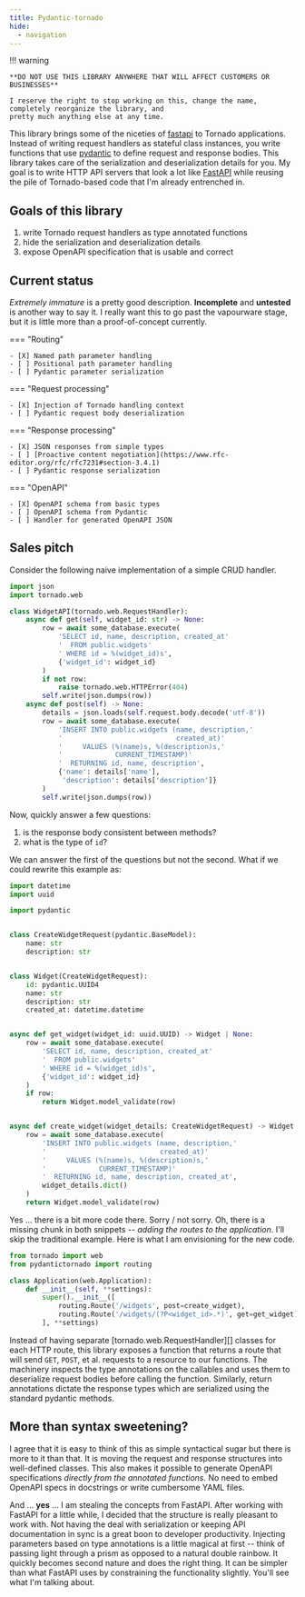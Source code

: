 ```yaml
---
title: Pydantic-tornado
hide:
  - navigation
---
```


!!! warning

    **DO NOT USE THIS LIBRARY ANYWHERE THAT WILL AFFECT CUSTOMERS OR BUSINESSES**

    I reserve the right to stop working on this, change the name, completely reorganize the library, and
    pretty much anything else at any time.

This library brings some of the niceties of [fastapi] to Tornado applications. Instead of writing
request handlers as stateful class instances, you write functions that use [pydantic] to define
request and response bodies. This library takes care of the serialization and deserialization
details for you. My goal is to write HTTP API servers that look a lot like [FastAPI] while reusing
the pile of Tornado-based code that I'm already entrenched in.

## Goals of this library

1. write Tornado request handlers as type annotated functions
2. hide the serialization and deserialization details
3. expose OpenAPI specification that is usable and correct

## Current status

*Extremely immature* is a pretty good description. **Incomplete** and **untested** is another way to say it.
I really want this to go past the vapourware stage, but it is little more than a proof-of-concept currently.

=== "Routing"

    - [X] Named path parameter handling
    - [ ] Positional path parameter handling
    - [ ] Pydantic parameter serialization

=== "Request processing"

    - [X] Injection of Tornado handling context
    - [ ] Pydantic request body deserialization

=== "Response processing"

    - [X] JSON responses from simple types
    - [ ] [Proactive content negotiation](https://www.rfc-editor.org/rfc/rfc7231#section-3.4.1)
    - [ ] Pydantic response serialization

=== "OpenAPI"

    - [X] OpenAPI schema from basic types
    - [ ] OpenAPI schema from Pydantic
    - [ ] Handler for generated OpenAPI JSON

## Sales pitch

Consider the following naive implementation of a simple CRUD handler.

```python
import json
import tornado.web

class WidgetAPI(tornado.web.RequestHandler):
    async def get(self, widget_id: str) -> None:
        row = await some_database.execute(
            'SELECT id, name, description, created_at'
            '  FROM public.widgets'
            ' WHERE id = %(widget_id)s',
            {'widget_id': widget_id}
        )
        if not row:
            raise tornado.web.HTTPError(404)
        self.write(json.dumps(row))
    async def post(self) -> None:
        details = json.loads(self.request.body.decode('utf-8'))
        row = await some_database.execute(
            'INSERT INTO public.widgets (name, description,'
            '                            created_at)'
            '     VALUES (%(name)s, %(description)s,'
            '             CURRENT_TIMESTAMP)'
            '  RETURNING id, name, description',
            {'name': details['name'],
             'description': details['description']}
        )
        self.write(json.dumps(row))
```

Now, quickly answer a few questions:

1. is the response body consistent between methods?
2. what is the type of `id`?

We can answer the first of the questions but not the second. What if we could rewrite this example as:

```python
import datetime
import uuid

import pydantic


class CreateWidgetRequest(pydantic.BaseModel):
    name: str
    description: str


class Widget(CreateWidgetRequest):
    id: pydantic.UUID4
    name: str
    description: str
    created_at: datetime.datetime


async def get_widget(widget_id: uuid.UUID) -> Widget | None:
    row = await some_database.execute(
        'SELECT id, name, description, created_at'
        '  FROM public.widgets'
        ' WHERE id = %(widget_id)s',
        {'widget_id': widget_id}
    )
    if row:
        return Widget.model_validate(row)


async def create_widget(widget_details: CreateWidgetRequest) -> Widget:
    row = await some_database.execute(
        'INSERT INTO public.widgets (name, description,'
        '                            created_at)'
        '     VALUES (%(name)s, %(description)s,'
        '             CURRENT_TIMESTAMP)'
        '  RETURNING id, name, description, created_at',
        widget_details.dict()
    )
    return Widget.model_validate(row)
```

Yes ... there is a bit more code there.  Sorry / not sorry. Oh, there is a missing chunk in both
snippets -- _adding the routes to the application_. I'll skip the traditional example. Here is what I am
envisioning for the new code.

```python
from tornado import web
from pydantictornado import routing

class Application(web.Application):
    def __init__(self, **settings):
        super().__init__([
            routing.Route('/widgets', post=create_widget),
            routing.Route('/widgets/(?P<widget_id>.*)', get=get_widget),
        ], **settings)
```

Instead of having separate [tornado.web.RequestHandler][] classes for each HTTP route, this library exposes
a function that returns a route that will send `GET`, `POST`, et al. requests to a resource to our functions.
The machinery inspects the type annotations on the callables and uses them to deserialize request bodies before
calling the function. Similarly, return annotations dictate the response types which are serialized using the
standard pydantic methods.

## More than syntax sweetening?

I agree that it is easy to think of this as simple syntactical sugar but there is more to it than that. It is
moving the request and response structures into well-defined classes. This also makes it possible to generate
OpenAPI specifications _directly from the annotated functions._ No need to embed OpenAPI specs in docstrings or
write cumbersome YAML files.

And ... **yes** ... I am stealing the concepts from FastAPI. After working with FastAPI for a little while, I
decided that the structure is really pleasant to work with. Not having the deal with serialization or keeping API
documentation in sync is a great boon to developer productivity. Injecting parameters based on type annotations
is a little magical at first -- think of passing light through a prism as opposed to a natural double rainbow.
It quickly becomes second nature and does the right thing. It can be simpler than what FastAPI uses by constraining
the functionality slightly. You'll see what I'm talking about.


[fastapi]: https://fastapi.tiangolo.com/
[pydantic]: https://docs.pydantic.dev/2.5/
